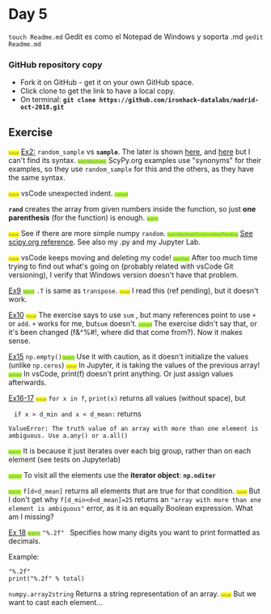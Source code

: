# Day 5

`touch Readme.md`
Gedit es como el Notepad de Windows y soporta .md
`gedit Readme.md`

### GitHub repository copy
* Fork it on GitHub - get it on your own GitHub space. 
* Click clone to get the link to have a local copy. 
* On terminal: 
	**`git clone https://github.com/ironhack-datalabs/madrid-oct-2018.git`**

## Exercise 
<span style='color:grey; background-color:yellow; font-size:.60em'> issue</span> <u>Ex2:</u> `random_sample` vs **`sample`**. The later is shown [here](https://docs.scipy.org/doc/numpy-1.14.0/reference/generated/numpy.random.sample.html#numpy.random.sample), and [here](https://docs.scipy.org/doc/numpy-1.14.0/reference/routines.random.html) but I can't find its syntax. <span style='color:grey; background-color:greenyellow; font-size:.60em'> learnt&solved.</span> ScyPy.org examples use "synonyms" for their examples, so they use `random_sample` for this and the others, as they have the same syntax. 

<span style='color:grey; background-color:yellow; font-size:.60em'> issue</span> vsCode unexpected indent. <span style='color:grey; background-color:greenyellow; font-size:.60em'> solved</span>

**`rand`** creates the array from given numbers inside the function, so just **one parenthesis** (for the function) is enough. <span style='color:grey; background-color:greenyellow; font-size:.60em'> learnt</span>

<span style='color:grey; background-color:yellow; font-size:.60em'> issue</span> See if there are more simple numpy `random`. <span style='color:grey; background-color:greenyellow; font-size:.60em'> learnt&solved.ConfirmationPending</span> [See scipy.org reference](https://docs.scipy.org/doc/numpy-1.14.0/reference/routines.random.html). See also my .py and my Jupyter Lab.

<span style='color:grey; background-color:yellow; font-size:.60em'> issue</span> vsCode keeps moving and deleting my code! <span style='color:grey; background-color:greenyellow; font-size:.60em'> patched</span> After too much time trying to find out what's going on (probably related with vsCode Git versioning), I verify that Windows version doesn't have that problem. 

<u>Ex9</u> <span style='color:grey; background-color:greenyellow; font-size:.60em'> learnt</span> `.T` is same as `transpose`.  <span style='color:grey; background-color:yellow; font-size:.60em'> issue</span> I read this (ref pending), but it doesn't work. 

<u>Ex10</u> <span style='color:grey; background-color:yellow; font-size:.60em'> issue</span> The exercise says to use `sum` , but many references point to use `+` or `add`. `+` works for me, but`sum` doesn't.  <span style='color:grey; background-color:greenyellow; font-size:.60em'> solved</span> The exercise didn't say that, or it's been changed (f&^%#!, where did that come from?). Now it makes sense.

<u>Ex15</u> `np.empty()`<span style='color:grey; background-color:greenyellow; font-size:.60em'> learnt</span> Use it with caution, as it doesn't initialize the values (unlike `np.ceros`)
<span style='color:grey; background-color:yellow; font-size:.60em'> issue</span> In Jupyter, it is taking the values of the previous array! <span style='color:grey; background-color:greenyellow; font-size:.60em'> solved</span> In vsCode, print(f) doesn't print anything. Or just assign values afterwards.

<u>Ex16-17</u> <span style='color:grey; background-color:yellow; font-size:.60em'> issue</span> `for x in f`, `print(x)` returns all values (without space), but 

​	` if x > d_min and x < d_mean:` returns

 `ValueError: The truth value of an array with more than one element is ambiguous. Use a.any() or a.all()`

<span style='color:grey; background-color:greenyellow; font-size:.60em'> learnt.</span> It is because it just iterates over each big group, rather than on each element (see tests on Jupyterlab)

<span style='color:grey; background-color:greenyellow; font-size:.60em'> solved</span> To visit all the elements use the **iterator object**: **`np.nditer`** 

<span style='color:grey; background-color:greenyellow; font-size:.60em'> learnt.</span> `f[d<d_mean]` returns all elements that are true for that condition. <span style='color:grey; background-color:yellow; font-size:.60em'> issue</span>  But I don't get why `f[d_min<d<d_mean]=25` returns an `"array with more than one element is ambiguous"` error, as it is an equally Boolean expression. What am I missing? 

<u>Ex 18</u> <span style='color:grey; background-color:greenyellow; font-size:.60em'> learnt.</span> `"%.2f" ` Specifies how many digits you want to print formatted as decimals. 

Example: 

```
"%.2f"
print("%.2f" % total)
```

`numpy.array2string` Returns a string representation of an array.  <span style='color:grey; background-color:yellow; font-size:.60em'> issue</span> But we want to cast each element...




